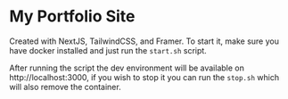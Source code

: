 # My Portfolio Site

Created with NextJS, TailwindCSS, and Framer. To start it, make sure you have docker installed and just run the `start.sh` script.

After running the script the dev environment will be available on http://localhost:3000, if you wish to stop it you can run the `stop.sh` which will also remove the container.
